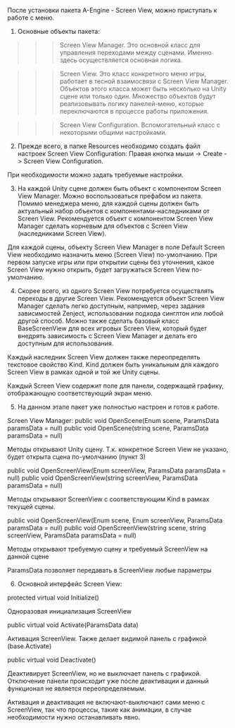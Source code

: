 После установки пакета A-Engine - Screen View, можно приступать к работе с меню.

1) Основные объекты пакета:
>>> Screen View Manager. Это основной класс для управления переходами между сценами. Именно здесь осуществляется основная логика.

>>> Screen View. Это класс конкретного меню игры, работает в тесной взаимосвязи с Screen View Manager. Объектов этого класса может быть несколько на Unity сцене или только один. Множество объектов будут реализовывать логику панелей-меню, которые переключаются в процессе работы приложения.

>>> Screen View Configuration. Вспомогательный класс с некоторыми общими настройками.


2) Прежде всего, в папке Resources необходимо создать файл настроек Screen View Configuration:
Правая кнопка мыши -> Create -> Screen View Configuration.

При необходимости можно задать требуемые настройки.


3) На каждой Unity сцене должен быть объект с компонентом Screen View Manager. Можно воспользоваться префабом из пакета. Помимо менеджера меню, для каждой сцены должен быть актуальный набор объектов с компонентами-наследниками от Screen View. Рекомендуется объект с компонентом Screen View Manager сделать корневым для объектов с Screen View (наследниками Screen View). 

Для каждой сцены, объекту Screen View Manager в поле Default Screen View необходимо назначить меню (Screen View) по-умолчанию. При первом запуске игры или при открытии сцены без уточнения, какое Screen View нужно открыть, будет загружаться Screen View по-умолчанию.


4) Скорее всего, из одного Screen View потребуется осуществлять переходы в другие Screen View. Рекомендуется объект Screen View Manager сделать легко доступным, например, через задания зависимостей Zenject, использовании подхода синглтон или любой другой способ. Можно также сделать базовый класс BaseScreenView для всех игровых Screen View, который будет внедрять зависимость с Screen View Manager и делать его доступным для использования.

Каждый наследник Screen View должен также переопределять текстовое свойство Kind. Kind должен быть уникальным для каждого Screen View в рамках одной и той же Unity сцены.

Каждый Screen View содержит поле для панели, содержащей графику, отображающую соответствующий экран меню.


5) На данном этапе пакет уже полностью настроен и готов к работе.

Screen View Manager:
public void OpenScene(Enum scene, ParamsData paramsData = null)
public void OpenScene(string scene, ParamsData paramsData = null)

Методы открывают Unity сцену. Т.к. конкретное Screen View не указано, будет открыта сцена по-умолчанию (пункт 3)


public void OpenScreenView(Enum screenView, ParamsData paramsData = null)
public void OpenScreenView(string screenView, ParamsData paramsData = null)

Методы открывают ScreenView с соответствующим Kind в рамках текущей сцены.


public void OpenScreenView(Enum scene, Enum screenView, ParamsData paramsData = null)
public void OpenScreenView(string scene, string screenView, ParamsData paramsData = null)

Методы открывают требуемую сцену и требуемый ScreenView на данной сцене


ParamsData позволяет передавать в ScreenView любые параметры


6) Основной интерфейс Screen View:

protected virtual void Initialize() 

Одноразовая инициализация ScreenView


public virtual void Activate(ParamsData data)

Активация ScreenView. Также делает видимой панель с графикой (base.Activate)


public virtual void Deactivate()

Деактивирует ScreenView, но не выключает панель с графикой. Отключение панели происходит уже после деактивации и данный функционал не является переопределяемым.


Активация и деактивация не включают-выключают сами меню c ScreenView, так что процессы, такие как анимации, в случае необходимости нужно останавливать явно.
